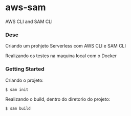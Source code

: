 # aws-sam
AWS CLI and SAM CLI
 ### Desc
 
 Criando um prohjeto Serverless com AWS CLI e SAM CLI
 
 Realizando os testes na maquina local com o Docker

### __Getting Started__

Criando o projeto:
```
$ sam init
```
Realizando o build, dentro do diretorio do projeto:
```
$ sam build
```
